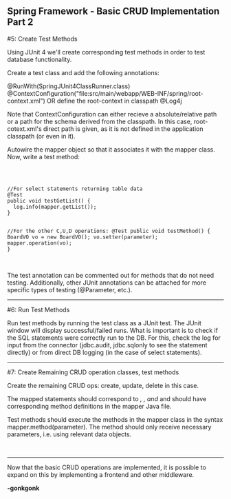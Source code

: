 ## Spring Framework - Basic CRUD Implementation Part 2

#5: Create Test Methods
<br>

Using JUnit 4 we'll create corresponding test methods in order to test database functionality.

Create a test class and add the following annotations:

>>
@RunWith(SpringJUnit4ClassRunner.class)
@ContextConfiguration("file:src/main/webapp/WEB-INF/spring/root-context.xml") OR define the root-context in classpath
@Log4j

Note that ContextConfiguration can either recieve a absolute/relative path or a path for the schema derived from the classpath. In this case, root-cotext.xml's direct path is given, as it is not defined in the application classpath (or even in it).

Autowire the mapper object so that it associates it with the mapper class. Now, write a test method:

<br>
<pre><code class="language-java">
//For select statements returning table data
@Test
public void testGetList() {
  log.info(mapper.getList());
}

//For the other C,U,D operations:
@Test
public void testMethod() {
  BoardVO vo = new BoardVO();
  vo.setter(parameter);
  mapper.operation(vo);
}
</code></pre>
<br>
The test annotation can be commented out for methods that do not need testing. Additionally, other JUnit annotations can be attached for more specific types of testing (@Parameter, etc.).
<br>

---

#6: Run Test Methods
<br>

Run test methods by running the test class as a JUnit test. The JUnit window will display successful/failed runs. What is important is to check if the SQL statements were correctly run to the DB. For this, check the log for input from the connector (jdbc.audit, jdbc.sqlonly to see the statement directly) or from direct DB logging (in the case of select statements).


---

#7: Create Remaining CRUD operation classes, test methods
<br>

Create the remaining CRUD ops: create, update, delete in this case.

The mapped statements should correspond to *<insert>, <update>, and <delete>* and should have corresponding method definitions in the mapper Java file.

Test methods should execute the methods in the mapper class in the syntax mapper.method(parameter). The method should only receive necessary parameters, i.e. using relevant data objects.

<br>

---

Now that the basic CRUD operations are implemented, it is possible to expand on this by implementing a frontend and other middleware.


**-gonkgonk**
